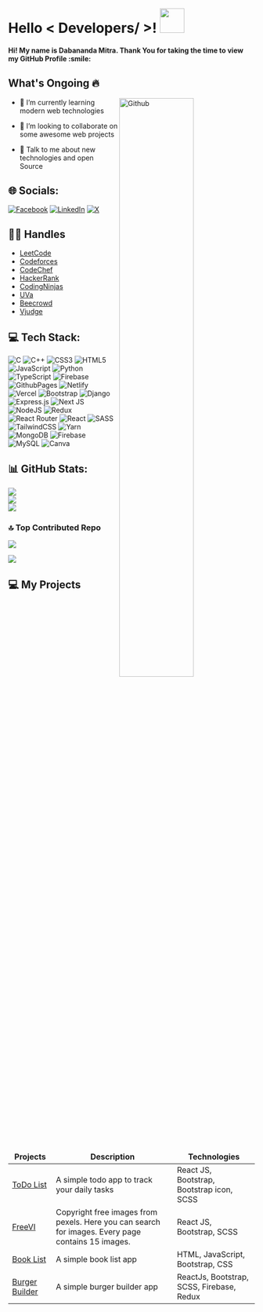 <!-- <div align="center">
<img width="100%" height = "100%" src="https://res.cloudinary.com/divcukylp/image/upload/v1646117487/images/dabananda-mitra-github-banner_kwjg7p.png" alt="cover" />
</div> -->

<h1> Hello < Developers/ >! <img src = "https://raw.githubusercontent.com/MartinHeinz/MartinHeinz/master/wave.gif" width = 50px> </h1>
<p align='center'>

</p>

<h4>Hi! My name is Dabananda Mitra. Thank You for taking the time to view my GitHub Profile :smile: </h4>

<h2> What's Ongoing 🔥</h2>

<img width="55%" align="right" alt="Github" src="https://raw.githubusercontent.com/onimur/.github/master/.resources/git-header.svg" />

- 🌱 I’m currently learning modern web technologies

- 👯 I’m looking to collaborate on some awesome web projects

- 💬 Talk to me about new technologies and open Source


## 🌐 Socials:
[![Facebook](https://img.shields.io/badge/Facebook-%231877F2.svg?logo=Facebook&logoColor=white)](https://facebook.com/imdmitra) [![LinkedIn](https://img.shields.io/badge/LinkedIn-%230077B5.svg?logo=linkedin&logoColor=white)](https://linkedin.com/in/dabanandamitra) [![X](https://img.shields.io/badge/X-black.svg?logo=X&logoColor=white)](https://x.com/dabananda) 

## 👩‍💻 Handles
- [LeetCode](https://leetcode.com/u/dabananda/)
- [Codeforces](https://codeforces.com/profile/dabananda)
- [CodeChef](https://www.codechef.com/users/dabananda)
- [HackerRank](https://www.hackerrank.com/profile/dabananda)
- [CodingNinjas](https://www.naukri.com/code360/profile/48a35475-0af2-4d4e-8f26-2d793b64843a)
- [UVa](https://uhunt.onlinejudge.org/id/1167157)
- [Beecrowd](https://judge.beecrowd.com/en/profile/467832)
- [Vjudge](https://vjudge.net/user/dabanandamitra)

## 💻 Tech Stack:
![C](https://img.shields.io/badge/c-%2300599C.svg?style=for-the-badge&logo=c&logoColor=white) ![C++](https://img.shields.io/badge/c++-%2300599C.svg?style=for-the-badge&logo=c%2B%2B&logoColor=white) ![CSS3](https://img.shields.io/badge/css3-%231572B6.svg?style=for-the-badge&logo=css3&logoColor=white) ![HTML5](https://img.shields.io/badge/html5-%23E34F26.svg?style=for-the-badge&logo=html5&logoColor=white) ![JavaScript](https://img.shields.io/badge/javascript-%23323330.svg?style=for-the-badge&logo=javascript&logoColor=%23F7DF1E) ![Python](https://img.shields.io/badge/python-3670A0?style=for-the-badge&logo=python&logoColor=ffdd54) ![TypeScript](https://img.shields.io/badge/typescript-%23007ACC.svg?style=for-the-badge&logo=typescript&logoColor=white) ![Firebase](https://img.shields.io/badge/firebase-%23039BE5.svg?style=for-the-badge&logo=firebase) ![GithubPages](https://img.shields.io/badge/github%20pages-121013?style=for-the-badge&logo=github&logoColor=white) ![Netlify](https://img.shields.io/badge/netlify-%23000000.svg?style=for-the-badge&logo=netlify&logoColor=#00C7B7) ![Vercel](https://img.shields.io/badge/vercel-%23000000.svg?style=for-the-badge&logo=vercel&logoColor=white) ![Bootstrap](https://img.shields.io/badge/bootstrap-%238511FA.svg?style=for-the-badge&logo=bootstrap&logoColor=white) ![Django](https://img.shields.io/badge/django-%23092E20.svg?style=for-the-badge&logo=django&logoColor=white) ![Express.js](https://img.shields.io/badge/express.js-%23404d59.svg?style=for-the-badge&logo=express&logoColor=%2361DAFB) ![Next JS](https://img.shields.io/badge/Next-black?style=for-the-badge&logo=next.js&logoColor=white) ![NodeJS](https://img.shields.io/badge/node.js-6DA55F?style=for-the-badge&logo=node.js&logoColor=white) ![Redux](https://img.shields.io/badge/redux-%23593d88.svg?style=for-the-badge&logo=redux&logoColor=white) ![React Router](https://img.shields.io/badge/React_Router-CA4245?style=for-the-badge&logo=react-router&logoColor=white) ![React](https://img.shields.io/badge/react-%2320232a.svg?style=for-the-badge&logo=react&logoColor=%2361DAFB) ![SASS](https://img.shields.io/badge/SASS-hotpink.svg?style=for-the-badge&logo=SASS&logoColor=white) ![TailwindCSS](https://img.shields.io/badge/tailwindcss-%2338B2AC.svg?style=for-the-badge&logo=tailwind-css&logoColor=white) ![Yarn](https://img.shields.io/badge/yarn-%232C8EBB.svg?style=for-the-badge&logo=yarn&logoColor=white) ![MongoDB](https://img.shields.io/badge/MongoDB-%234ea94b.svg?style=for-the-badge&logo=mongodb&logoColor=white) ![Firebase](https://img.shields.io/badge/Firebase-039BE5?style=for-the-badge&logo=Firebase&logoColor=white) ![MySQL](https://img.shields.io/badge/mysql-%2300000f.svg?style=for-the-badge&logo=mysql&logoColor=white) ![Canva](https://img.shields.io/badge/Canva-%2300C4CC.svg?style=for-the-badge&logo=Canva&logoColor=white)
## 📊 GitHub Stats:
![](https://github-readme-stats.vercel.app/api?username=dabananda&theme=gruvbox&hide_border=false&include_all_commits=true&count_private=false)<br/>
![](https://github-readme-streak-stats.herokuapp.com/?user=dabananda&theme=gruvbox&hide_border=false)<br/>
![](https://github-readme-stats.vercel.app/api/top-langs/?username=dabananda&theme=gruvbox&hide_border=false&include_all_commits=true&count_private=false&layout=compact)

<!-- ### ✍️ Random Dev Quote
![](https://quotes-github-readme.vercel.app/api?type=horizontal&theme=gruvbox) -->

### 🔝 Top Contributed Repo
![](https://github-contributor-stats.vercel.app/api?username=dabananda&limit=5&theme=gruvbox&combine_all_yearly_contributions=true)

<!-- ### 😂 Random Dev Meme
<img src='https://randommeme-five.vercel.app/' style="height: 400px;"/> -->

<!-- [![](https://visitcount.itsvg.in/api?id=dabananda&icon=0&color=9)](https://visitcount.itsvg.in) -->
[![](https://visitcount.itsvg.in/api?id=dabananda&label=Profile%20Views&color=3&icon=0&pretty=true)](https://visitcount.itsvg.in)

<!-- Proudly created with GPRM ( https://gprm.itsvg.in ) -->

<h2> 💻 My Projects</h2>
<table align="center">
  <thead align="center">
    <tr border: none;>
      <td><b>Projects</b></td>
      <td><b>Description</b></td>
      <td><b>Technologies</b></td>
    </tr>
  </thead>
  <tbody>
    <tr>
      <td><a href="https://tododm.netlify.app/" target="_blank">ToDo List</a></td>
      <td>A simple todo app to track your daily tasks</td>
      <td>React JS, Bootstrap, Bootstrap icon, SCSS</td>
    </tr>
    <tr>
      <td><a href="https://freevi-dm.netlify.app/" target="_blank">FreeVI</a></td>
      <td>Copyright free images from pexels. Here you can search for images. Every page contains 15 images.</td>
      <td>React JS, Bootstrap, SCSS</td>
    </tr>
    <tr>
      <td><a href="https://booklist-dm.netlify.app/" target="_blank">Book List</a></td>
      <td>A simple book list app</td>
      <td>HTML, JavaScript, Bootstrap, CSS</td>
    </tr>
    <tr>
      <td><a href="https://burger-dm.netlify.app/" target="_blank">Burger Builder</a></td>
      <td>A simple burger builder app</td>
      <td>ReactJs, Bootstrap, SCSS, Firebase, Redux</td>
    </tr>
  </tbody>
</table>